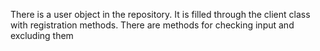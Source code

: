 There is a user object in the repository. It is filled through the client class with registration methods. There are methods for checking input and excluding them
